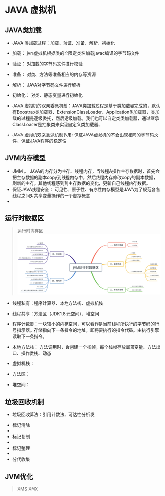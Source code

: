 # JAVA 虚拟机

## JAVA类加载
* JAVA 类加载过程：加载、验证、准备、解析、初始化
* 加载： jvm虚拟机根据类的全限定类名加载javac编译的字节码文件
* 验证： 对加载的字节码文件进行校验
* 准备： 对类、方法等准备相应的内存等资源
* 解析： JAVA对字节码文件进行解析
* 初始化： 对类、静态变量进行初始化

* JAVA 虚拟机的双亲委派机制：JAVA类加载过程是基于类加载器完成的，默认有Boostrap类加载器、ExtensionClassLoader、Application类加载器，类加载的过程是逐级委托，然后逐级加载。我们也可以自定类类加载器，通过继承ClassLoader是抽象类来实现自定义类加载器。
* JAVA 虚拟机双亲委派机制作用: 保证JAVA虚拟机的不会出现相同的字节码文件，保证JAVA程序的稳定性

## JVM内存模型
* JMM 。 JAVA的内存分为主存、线程内存，当线程A操作主存数据时，首先会把主存数据的副本copy到线程内存中，然后线程内存修改copy的副本数据，刷新的主存。其他线程感到到主存数据的变化，更新自己线程内存数据。
* 保证JAVA线程安全： 可见性、原子性、有序性内存模型是JAVA为了规范各各线程之间对共享变量操作的一个虚拟概念
* 


## 运行时数据区
> 运行时内存区
![img.png](img.png)
* 线程私有：程序计算器、本地方法栈、虚拟机栈
* 线程共享：方法区（JDK1.8 元空间）、堆空间

* 程序计数器：一块较小的内存空间，可以看作是当前线程所执行的字节码的行号指示器。存储指向下一条指令的地址，即将要执行的指令代码。由执行引擎读取下一条指令。
* 本地方法栈： 方法调用时，会创建一个栈帧，每个栈帧存放局部变量、方法出口、操作数栈、动态
* 虚拟机栈：
* 方法区：
* 堆空间：



>
## 垃圾回收机制

* 垃圾回收算法：引用计数法、可达性分析发
> 
> 
* 标记清除
* 
* 标记复制
* 
* 标记整理
* 
* 分代收集

## JVM优化
> XMS
> XMX
>
> 
> 

